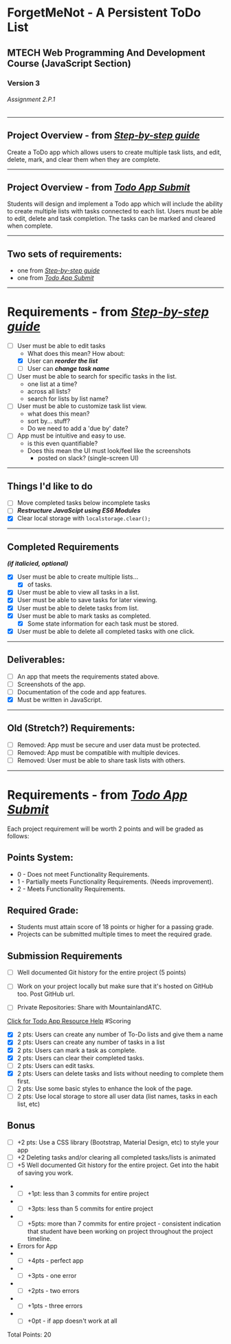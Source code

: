 # ForgetMeNot - A Persistent ToDo List
## MTECH Web Programming And Development Course (JavaScript Section)
### Version 3
###### Assignment 2.P.1
---
## Project Overview - from *[Step-by-step guide][guideLinkDef]*
Create a ToDo app which allows users to create multiple task lists, and edit,
delete, mark, and clear them when they are complete.

---
## Project Overview - from *[Todo App Submit][appSubmitLinkDef]*

Students will design and implement a Todo app which will include the ability to create multiple lists with tasks connected to each list. Users must be able to edit, delete and task completion. The tasks can be marked and cleared when complete.

---
## Two sets of requirements:
 - one from *[Step-by-step guide][guideLinkDef]*
 - one from *[Todo App Submit][appSubmitLinkDef]*
---
# Requirements - from *[Step-by-step guide][guideLinkDef]*

 - [ ] User must be able to edit tasks
   - What does this mean? How about:
   - [x] User can ***reorder the list***
   - [ ] User can ***change task name***
 - [ ] User must be able to search for specific tasks in the list.
   - one list at a time?
   - across all lists?
   - search for lists by list name?
 - [ ] User must be able to customize task list view.
   - what does this mean?
   - sort by... stuff?
   - Do we need to add a 'due by' date?
 - [ ] App must be intuitive and easy to use.
   - is this even quantifiable?
   - Does this mean the UI must look/feel like the screenshots
     - posted on slack? (single-screen UI)
---
## Things I'd like to do
 - [ ] Move completed tasks below incomplete tasks
 - [ ] ***Restructure JavaScipt using ES6 Modules***
 - [x] Clear local storage with ```localstorage.clear();```
---
## Completed Requirements
***(if italicied, optional)***
 - [x] User must be able to create multiple lists...
   - [x] of tasks.
 - [x] User must be able to view all tasks in a list.
 - [x] User must be able to save tasks for later viewing.
 - [x] User must be able to delete tasks from list.
 - [x] User must be able to mark tasks as completed.
   - [x] Some state information for each task must be stored.
 - [x] User must be able to delete all completed tasks with one click.
---
## Deliverables:
 - [ ] An app that meets the requirements stated above.
 - [ ] Screenshots of the app.
 - [ ] Documentation of the code and app features.
 - [x] Must be written in JavaScript.
---
## Old (Stretch?) Requirements:
 - [ ] Removed: App must be secure and user data must be protected.
 - [ ] Removed: App must be compatible with multiple devices.
 - [ ] Removed: User must be able to share task lists with others.

---
# Requirements - from *[Todo App Submit][appSubmitLinkDef]*

Each project requirement will be worth 2 points and will be graded as follows:

## Points System:

 - 0 - Does not meet Functionality Requirements.
 - 1 - Partially meets Functionality Requirements. (Needs improvement).
 - 2 - Meets Functionality Requirements.

## Required Grade:

 - Students must attain score of 18 points or higher for a passing grade.
 - Projects can be submitted multiple times to meet the required grade.

## Submission Requirements

- [ ] Well documented Git history for the entire project (5 points)
- [ ] Work on your project locally but make sure that it's hosted on GitHub too. Post GitHub url.
- [ ] Private Repositories: Share with MountainlandATC.


[Click for Todo App Resource Help][resourceHelpLinkDef]
#Scoring

- [x] 2 pts: Users can create any number of To-Do lists and give them a name
- [x] 2 pts: Users can create any number of tasks in a list
- [x] 2 pts: Users can mark a task as complete.
- [x] 2 pts: Users can clear their completed tasks.
- [ ] 2 pts: Users can edit tasks.
- [x] 2 pts: Users can delete tasks and lists without needing to complete them first.
- [ ] 2 pts: Use some basic styles to enhance the look of the page.
- [ ] 2 pts: Use local storage to store all user data (list names, tasks in each list, etc)
## Bonus
- [ ] +2 pts: Use a CSS library (Bootstrap, Material Design, etc) to style your app
- [ ] +2 Deleting tasks and/or clearing all completed tasks/lists is animated
- [ ] +5 Well documented Git history for the entire project. Get into the habit of saving you work.
- - [ ] +1pt: less than 3 commits for entire project
- - [ ] +3pts: less than 5 commits for entire project
- - [ ] +5pts: more than 7 commits for entire project - consistent indication that student have been working on project throughout the project timeline.
 -  Errors for App
- - [ ] +4pts - perfect app
- - [ ] +3pts - one error
- - [ ] +2pts - two errors
- - [ ] +1pts - three errors
- - [ ] +0pt - if app doesn't work at all

Total Points: 20



[guideLinkDef]: https://mtec.instructure.com/courses/794448/pages/2-dot-p-1-%7C-todo-app-step-by-step-guide?module_item_id=17368524

[appSubmitLinkDef]: https://mtec.instructure.com/courses/794448/assignments/10610720?module_item_id=17368614

[resourceHelpLinkDef]: https://docs.google.com/presentation/d/1mb-1CUW_ChAWDXX2r4YRtRuNZ1g_HOvbLWyaufrSHgg
